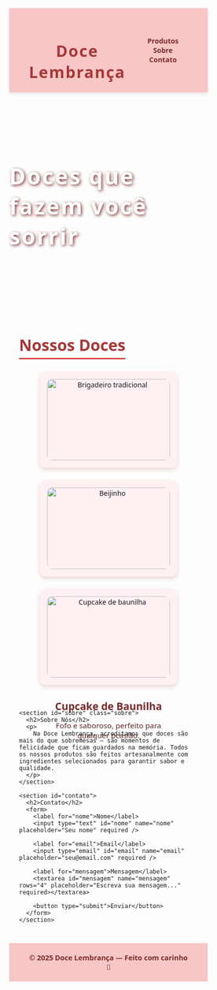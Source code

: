 <!DOCTYPE html>
<html lang="pt-BR">
<head>
  <meta charset="UTF-8" />
  <meta name="viewport" content="width=device-width, initial-scale=1" />
  <title>Doce Lembrança - Doces Artesanais</title>
  <style>
    /* Reset básico */
    * {
      margin: 0; padding: 0; box-sizing: border-box;
      font-family: 'Segoe UI', Tahoma, Geneva, Verdana, sans-serif;
    }

    body {
      background: #fff5f7;
      color: #5a2a27;
      line-height: 1.6;
    }

    header {
      background: #f7c6c6;
      padding: 20px 40px;
      display: flex;
      justify-content: space-between;
      align-items: center;
      box-shadow: 0 3px 6px rgba(0,0,0,0.1);
      position: sticky;
      top: 0;
      z-index: 100;
    }

    header h1 {
      font-family: 'Pacifico', cursive;
      font-size: 2rem;
      color: #a63838;
      letter-spacing: 2px;
    }

    nav a {
      color: #7a2b2b;
      text-decoration: none;
      margin-left: 25px;
      font-weight: 600;
      transition: color 0.3s ease;
    }

    nav a:hover {
      color: #d64646;
    }

    .banner {
      background: url('https://images.unsplash.com/photo-1551024601-bec78aea704b?auto=format&fit=crop&w=1350&q=80') no-repeat center center/cover;
      height: 350px;
      display: flex;
      justify-content: center;
      align-items: center;
      color: #fff;
      text-shadow: 2px 2px 6px #7a2b2b;
      font-size: 2.8rem;
      font-weight: bold;
      font-family: 'Pacifico', cursive;
      letter-spacing: 3px;
    }

    main {
      max-width: 1100px;
      margin: 40px auto;
      padding: 0 20px;
    }

    section {
      margin-bottom: 50px;
    }

    h2 {
      color: #a63838;
      margin-bottom: 25px;
      font-size: 2rem;
      border-bottom: 3px solid #d64646;
      display: inline-block;
      padding-bottom: 5px;
    }

    /* Produtos doces */
    .produtos {
      display: flex;
      flex-wrap: wrap;
      gap: 25px;
      justify-content: center;
    }

    .produto {
      background: #fff0f3;
      border-radius: 12px;
      box-shadow: 0 4px 8px rgba(166,54,54,0.2);
      width: 280px;
      padding: 15px;
      text-align: center;
      transition: transform 0.3s ease;
      cursor: pointer;
    }

    .produto:hover {
      transform: scale(1.05);
      box-shadow: 0 6px 15px rgba(166,54,54,0.35);
    }

    .produto img {
      width: 100%;
      border-radius: 10px;
      margin-bottom: 15px;
    }

    .produto h3 {
      color: #7a2b2b;
      margin-bottom: 10px;
      font-size: 1.3rem;
    }

    .produto p {
      font-size: 0.95rem;
      color: #5a2a27;
    }

    /* Sobre */
    .sobre p {
      max-width: 700px;
      font-size: 1.1rem;
      color: #633535;
    }

    /* Contato */
    form {
      max-width: 500px;
      background: #fff0f3;
      padding: 20px;
      border-radius: 12px;
      box-shadow: 0 4px 10px rgba(166,54,54,0.2);
    }

    form label {
      display: block;
      margin-bottom: 8px;
      font-weight: 600;
      color: #7a2b2b;
    }

    form input, form textarea {
      width: 100%;
      padding: 10px 12px;
      margin-bottom: 18px;
      border: 2px solid #d64646;
      border-radius: 6px;
      font-size: 1rem;
      font-family: inherit;
      resize: vertical;
    }

    form button {
      background: #a63838;
      color: white;
      border: none;
      padding: 12px 25px;
      font-size: 1rem;
      font-weight: 700;
      border-radius: 8px;
      cursor: pointer;
      transition: background 0.3s ease;
    }

    form button:hover {
      background: #d64646;
    }

    footer {
      background: #f7c6c6;
      padding: 20px 40px;
      text-align: center;
      color: #7a2b2b;
      font-weight: 600;
      font-size: 0.9rem;
    }

    /* Responsividade */
    @media (max-width: 768px) {
      .produtos {
        flex-direction: column;
        align-items: center;
      }

      header {
        flex-direction: column;
        gap: 10px;
        padding: 20px;
      }

      nav a {
        margin-left: 0;
        margin-right: 20px;
      }
    }
  </style>
  <link href="https://fonts.googleapis.com/css2?family=Pacifico&display=swap" rel="stylesheet" />
</head>
<body>
  <header>
    <h1>Doce Lembrança</h1>
    <nav>
      <a href="#produtos">Produtos</a>
      <a href="#sobre">Sobre</a>
      <a href="#contato">Contato</a>
    </nav>
  </header>

  <div class="banner">
    Doces que fazem você sorrir
  </div>

  <main>
    <section id="produtos">
      <h2>Nossos Doces</h2>
      <div class="produtos">
        <div class="produto">
          <img src="https://images.unsplash.com/photo-1562440499-d42f87b85b18?auto=format&fit=crop&w=400&q=80" alt="Brigadeiro tradicional" />
          <h3>Brigadeiro Tradicional</h3>
          <p>O clássico doce brasileiro, cremoso e irresistível.</p>
        </div>
        <div class="produto">
          <img src="https://images.unsplash.com/photo-1562440498-5e6e3a5b1f97?auto=format&fit=crop&w=400&q=80" alt="Beijinho" />
          <h3>Beijinho</h3>
          <p>Delicado doce de coco com toque de leite condensado.</p>
        </div>
        <div class="produto">
          <img src="https://images.unsplash.com/photo-1505253210343-1f858b41c68a?auto=format&fit=crop&w=400&q=80" alt="Cupcake de baunilha" />
          <h3>Cupcake de Baunilha</h3>
          <p>Fofo e saboroso, perfeito para qualquer ocasião.</p>
        </div>
      </div>
    </section>

    <section id="sobre" class="sobre">
      <h2>Sobre Nós</h2>
      <p>
        Na Doce Lembrança, acreditamos que doces são mais do que sobremesas — são momentos de felicidade que ficam guardados na memória. Todos os nossos produtos são feitos artesanalmente com ingredientes selecionados para garantir sabor e qualidade.
      </p>
    </section>

    <section id="contato">
      <h2>Contato</h2>
      <form>
        <label for="nome">Nome</label>
        <input type="text" id="nome" name="nome" placeholder="Seu nome" required />

        <label for="email">Email</label>
        <input type="email" id="email" name="email" placeholder="seu@email.com" required />

        <label for="mensagem">Mensagem</label>
        <textarea id="mensagem" name="mensagem" rows="4" placeholder="Escreva sua mensagem..." required></textarea>

        <button type="submit">Enviar</button>
      </form>
    </section>
  </main>

  <footer>
    &copy; 2025 Doce Lembrança — Feito com carinho 💖
  </footer>
</body>
</html>

